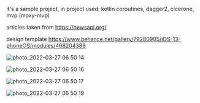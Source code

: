 it's a sample project, in project used: kotlin coroutines, dagger2, cicerone, mvp (moxy-mvp)

articles taken from https://newsapi.org/

design template https://www.behance.net/gallery/79280905/iOS-13-phoneOS/modules/468204389


![photo_2022-03-27 06 50 14](https://user-images.githubusercontent.com/11418702/160263196-2eeca4cf-c36d-4974-8f6b-6350ef3a2c03.jpeg)

![photo_2022-03-27 06 50 16](https://user-images.githubusercontent.com/11418702/160263193-a9f3b3cd-5977-49d0-b9ef-bc3d318e2250.jpeg)

![photo_2022-03-27 06 50 17](https://user-images.githubusercontent.com/11418702/160263191-02528296-99e7-4c0d-bed6-9ee2eeb95dc7.jpeg)

![photo_2022-03-27 06 50 19](https://user-images.githubusercontent.com/11418702/160263189-7b1b0383-fc3c-40c4-ab11-b90f1b938267.jpeg)
